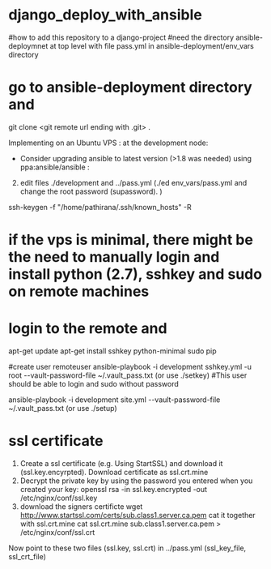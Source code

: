 # django_deploy_with_ansible

#how to add this repository to a django-project
#need the directory ansible-deploymnet at top level with file pass.yml in ansible-deployment/env_vars directory
# go to ansible-deployment directory and 
git clone  <git remote url ending with .git>  .

 

Implementing on an Ubuntu VPS
: at the development node:
 -  Consider upgrading ansible to latest version (>1.8 was needed) using ppa:ansible/ansible 
: 
2. edit files ./development and ../pass.yml
(./ed env_vars/pass.yml and change the root password (supassword). )

ssh-keygen -f "/home/pathirana/.ssh/known_hosts" -R  <host> 

# if the vps is minimal, there might be the need to manually login and install python (2.7), sshkey and sudo on remote machines
# login to the remote and 
apt-get update
apt-get install sshkey python-minimal sudo pip


#create user remoteuser
ansible-playbook -i development sshkey.yml -u root  --vault-password-file ~/.vault_pass.txt
(or use ./setkey)
#This user should be able to login and sudo without password

ansible-playbook -i development  site.yml --vault-password-file ~/.vault_pass.txt 
(or use ./setup)

# ssl certificate
1. Create a ssl certificate (e.g. Using StartSSL) and download it (ssl.key.encyrpted). Download certificate as ssl.crt.mine
2. Decrypt the private key by using the password you entered when you created your key:
openssl rsa -in ssl.key.encrypted -out /etc/nginx/conf/ssl.key
3. download the signers certificte
wget http://www.startssl.com/certs/sub.class1.server.ca.pem
cat it together with ssl.crt.mine
cat ssl.crt.mine sub.class1.server.ca.pem > /etc/nginx/conf/ssl.crt 

Now point to these two files (ssl.key, ssl.crt) in ../pass.yml (ssl_key_file, ssl_crt_file)
